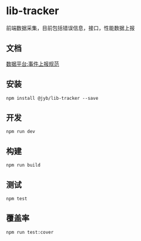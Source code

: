 # lib-tracker

前端数据采集，目前包括错误信息，接口，性能数据上报

## 文档

[数据平台:事件上报规范](http://wiki.jtjr.com/doku.php?id=%E6%95%B0%E6%8D%AE%E5%B9%B3%E5%8F%B0:%E4%BA%8B%E4%BB%B6%E4%B8%8A%E6%8A%A5%E8%A7%84%E8%8C%83)

## 安装

```shell
npm install @jyb/lib-tracker --save
```

## 开发

```shell
npm run dev
```

## 构建

```shell
npm run build
```

## 测试

```shell
npm test
```

## 覆盖率

```shell
npm run test:cover
```
